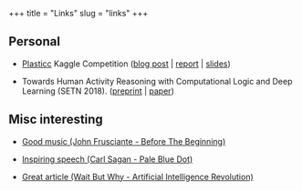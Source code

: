 +++
title = "Links"
slug = "links"
+++

## Personal

* [Plasticc](https://www.kaggle.com/c/PLAsTiCC-2018) Kaggle Competition ([blog post](/posts/kaggle-plasticc) | [report](/blog/kaggle-plasticc/report.pdf) | [slides](/blog/kaggle-plasticc/slides.pdf))

* Towards Human Activity Reasoning with Computational Logic and Deep Learning (SETN 2018). ([preprint](/files/setn_2018_preprint.pdf) | [paper](https://dl.acm.org/doi/pdf/10.1145/3200947.3201051))

## Misc interesting

* [Good music (John Frusciante - Before The Beginning)](https://www.youtube.com/watch?v=GRe19mPhZvo)

* [Inspiring speech (Carl Sagan - Pale Blue Dot)](https://www.youtube.com/watch?v=GO5FwsblpT8)

* [Great article (Wait But Why - Artificial Intelligence Revolution)](http://waitbutwhy.com/2015/01/artificial-intelligence-revolution-1.html)

